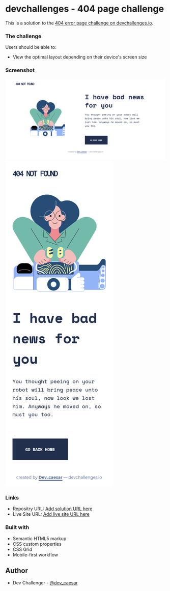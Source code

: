 # devchallenges - 404 page challenge

This is a solution to the [404 error page challenge on devchallenges.io](https://devchallenges.io/challenges/wBunSb7FPrIepJZAg0sY).



### The challenge

Users should be able to:

- View the optimal layout depending on their device's screen size

### Screenshot

![](./screenshot-desktop.png)
![](./screenshot-mobile.png)


### Links

- Repositry URL: [Add solution URL here](https://github.com/Dev-Caesar/error-404-page)
- Live Site URL: [Add live site URL here](https://error-404-page-eight.vercel.app/)


### Built with

- Semantic HTML5 markup
- CSS custom properties
- CSS Grid
- Mobile-first workflow


## Author

- Dev Challenger - [@dev_caesar](https://devchallenges.io/portfolio/Dev-Caesar)


